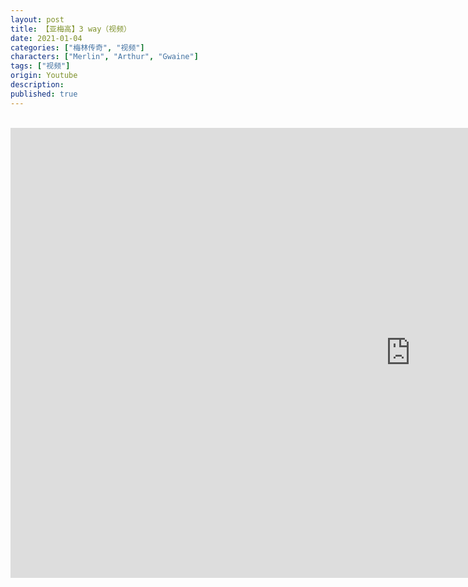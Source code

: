 ```yaml
---
layout: post
title: 【亚梅高】3 way（视频）
date: 2021-01-04
categories: ["梅林传奇", "视频"]
characters: ["Merlin", "Arthur", "Gwaine"]
tags: ["视频"]
origin: Youtube
description: 
published: true
---
```


<br>
<iframe width="1280" height="720" src="https://www.youtube.com/embed/Wr5RL-uwS-k" frameborder="0" allow="accelerometer; autoplay; clipboard-write; encrypted-media; gyroscope; picture-in-picture" allowfullscreen></iframe>
